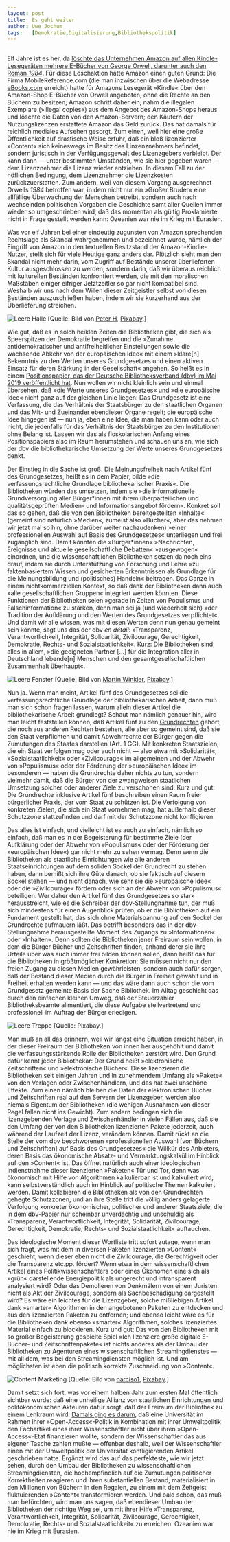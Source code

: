 ```yaml
---
layout:	post
title:	Es geht weiter
author:	Uwe Jochum
tags:   [Demokratie,Digitalisierung,Bibliothekspolitik]
---
```


<img src="http://vg05.met.vgwort.de/na/392276eee37b4c68a9bc1d0246a12414" width="1" height="1" alt="">	

Elf Jahre ist es her, da [löschte das Unternehmen Amazon auf
allen Kindle-Lesegeräten mehrere E-Bücher von George Orwell,
darunter auch den Roman
*1984*](https://www.theguardian.com/technology/2009/jul/17/amazon-kindle-1984). Für
diese Löschaktion hatte Amazon einen guten Grund: Die Firma
MobileReference.com (die man inzwischen über die Webadresse
[eBooks.com](eBooks.com) erreicht) hatte für Amazons Lesegerät
»Kindle« über den Amazon-Shop E-Bücher von Orwell angeboten, ohne
die Rechte an den Büchern zu besitzen; Amazon schritt daher ein,
nahm die illegalen Exemplare (»illegal copies«) aus dem Angebot
des Amazon-Shops heraus und löschte die Daten von den
Amazon-Servern; den Käufern der Nutzungslizenzen erstattete
Amazon das Geld zurück. Das hat damals für reichlich mediales
Aufsehen gesorgt. Zum einen, weil hier eine große Öffentlichkeit
auf drastische Weise erfuhr, daß ein bloß lizenzierter »Content«
sich keineswegs im Besitz des Linzenznehmers befindet, sondern
juristisch in der Verfügungsgewalt des Lizenzgebers
verbleibt. Der kann dann — unter bestimmten Umständen, wie sie
hier gegeben waren — dem Lizenznehmer die Lizenz wieder
entziehen. In diesem Fall zu der höflichen Bedingung, dem
Lizenznehmer die Lizenzkosten zurückzuerstatten. Zum andern, weil
von diesem Vorgang ausgerechnet Orwells *1984* betroffen war, in
dem nicht nur ein »Großer Bruder« eine allfällige Überwachung der
Menschen betreibt, sondern auch nach wechselnden politischen
Vorgaben die Geschichte samt aller Quellen immer wieder so
umgeschrieben wird, daß das momentan als gültig Proklamierte
nicht in Frage gestellt werden kann: Ozeanien war nie im Krieg
mit Eurasien.

<!-- ![Überwachung](/5artikel/material/pixabay-kameraueberwachung.jpg -->
<!-- "Überwachung") [Quelle: Bild von <a href="https://pixabay.com/users/vjkombajn-764634/?utm_source=link-attribution&amp;utm_medium=referral&amp;utm_campaign=image&amp;utm_content=3762055">Miloslav Hamřík</a>, <a href="https://pixabay.com/?utm_source=link-attribution&amp;utm_medium=referral&amp;utm_campaign=image&amp;utm_content=3762055">Pixabay</a>.] -->

Was vor elf Jahren bei einer eindeutig zugunsten von Amazon
sprechenden Rechtslage als Skandal wahrgenommen und bezeichnet
wurde, nämlich der Eingriff von Amazon in den textuellen
Besitzstand der Amazon-Kindle-Nutzer, stellt sich für viele
Heutige ganz anders dar. Plötzlich sieht man den Skandal nicht
mehr darin, vom Zugriff auf Bestände unserer überlieferten Kultur
ausgeschlossen zu werden, sondern darin, daß wir überaus
reichlich mit kulturellen Beständen konfrontiert werden, die mit
den moralischen Maßstäben einiger eifriger Jetztzeitler so gar
nicht kompatibel sind. Weshalb wir uns nach dem Willen dieser
Zeitgeistler selbst von diesen Beständen auszuschließen haben,
indem wir sie kurzerhand aus der Überlieferung streichen.

![Leere Halle](/5artikel/material/pixabay-leere-halle.jpg
"Leere Halle") [Quelle: Bild von <a
href="https://pixabay.com/users/Tama66-1032521/?utm_source=link-attribution&amp;utm_medium=referral&amp;utm_campaign=image&amp;utm_content=1495150">Peter
H</a>, <a
href="https://pixabay.com/?utm_source=link-attribution&amp;utm_medium=referral&amp;utm_campaign=image&amp;utm_content=1495150">Pixabay</a>.]

Wie gut, daß es in solch heiklen Zeiten die Bibliotheken gibt,
die sich als Speerspitzen der Demokratie begreifen und die
»Zunahme antidemokratischer und antifreiheitlicher Einstellungen
sowie die wachsende Abkehr von der europäischen Idee« mit einem
»klare[n] Bekenntnis zu den Werten unseres Grundgesetzes und
einen aktiven Einsatz für deren Stärkung in der Gesellschaft«
angehen. So heißt es in einem [Positionspapier, das der Deutsche
Bibliotheksverband (dbv) im Mai 2019 veröffentlicht
hat](https://www.bibliotheksverband.de/fileadmin/user_upload/DBV/positionen/Positionspapier_Bibliotheken_und_Demokratie_final.pdf). Nun
wollen wir nicht kleinlich sein und einmal übersehen, daß »die
Werte unseres Grundgesetzes« und »die europäische Idee« nicht
ganz auf der gleichen Linie liegen: Das Grundgesetz ist eine
Verfassung, die das Verhältnis der Staatsbürger zu den
staatlichen Organen und das Mit- und Zueinander ebendieser Organe
regelt; die europäische Idee hingegen ist — nun ja, eben eine
Idee, die man haben kann oder auch nicht, die jedenfalls für das
Verhältnis der Staatsbürger zu den Institutionen ohne Belang
ist. Lassen wir das als floskolarischen Anfang eines
Positionspapiers also im Raum herumstehen und schauen uns an, wie
sich der dbv die bibliothekarische Umsetzung der Werte unseres
Grundgesetzes denkt.

Der Einstieg in die Sache ist groß. Die Meinungsfreiheit nach
Artikel fünf des Grundgesetzes, heißt es in dem Papier, bilde
»die verfassungsrechtliche Grundlage bibliothekarischer
Praxis«. Die Bibliotheken würden das umsetzen, indem sie »die
informationelle Grundversorgung aller Bürger\*innen mit ihrem
überparteilichen und qualitätsgeprüften Medien- und
Informationsangebot fördern«. Konkret soll das so gehen, daß die
von den Bibliotheken bereitgestellten »Inhalte« (gemeint sind
natürlich »Medien«, zumeist also »Bücher«, aber das nehmen wir
jetzt mal so hin, ohne darüber weiter nachzudenken) »einer
professionellen Auswahl auf Basis des Grundgesetzes« unterliegen
und frei zugänglich sind. Damit könnten die »Bürger\*innen«
»Nachrichten, Ereignisse und aktuelle gesellschaftliche Debatten«
»ausgewogen« einordnen, und die wissenschaftlichen Bibliotheken
setzen da noch eins drauf, indem sie durch Unterstützung von
Forschung und Lehre »zu faktenbasiertem Wissen und gesicherten
Erkenntnissen als Grundlage für die Meinungsbildung und
(politisches) Handeln« beitragen. Das Ganze in einem
nichtkommerziellen Kontext, so daß dank der Bibliotheken dann
auch »alle gesellschaftlichen Gruppen« integriert werden
könnten. Diese Funktionen der Bibliotheken seien »gerade in
Zeiten von Populismus und Falschinformation« zu stärken, denn man
sei ja (und wiederholt sich) »der Tradition der Aufklärung und
den Werten des Grundgesetzes verpflichtet«. Und damit wir alle
wissen, was mit diesen Werten denn nun genau gemeint sein könnte,
sagt uns das der dbv *en détail*: »Transparenz, Verantwortlichkeit,
Integrität, Solidarität, Zivilcourage, Gerechtigkeit, Demokratie,
Rechts- und Sozialstaatlichkeit«. Kurz: Die Bibliotheken sind,
alles in allem, »die geeigneten Partner […] für die Integration
aller in Deutschland lebende[n] Menschen und den
gesamtgesellschaftlichen Zusammenhalt überhaupt«.

![Leere Fenster](/5artikel/material/pixabay-halle-fenster.jpg
"Leere Fenster") [Quelle: Bild von <a
href="https://pixabay.com/users/Fotoworkshop4You-2995268/?utm_source=link-attribution&amp;utm_medium=referral&amp;utm_campaign=image&amp;utm_content=1563208">Martin
Winkler</a>, <a
href="https://pixabay.com/?utm_source=link-attribution&amp;utm_medium=referral&amp;utm_campaign=image&amp;utm_content=1563208">Pixabay</a>.]


Nun ja. Wenn man meint, Artikel fünf des Grundgesetzes sei die
verfassungsrechtliche Grundlage der bibliothekarischen Arbeit,
dann muß man sich schon fragen lassen, warum allein dieser
Artikel die bibliothekarische Arbeit grundlegt? Schaut man
nämlich genauer hin, wird man leicht feststellen können, daß
Artikel fünf zu den
[Grundrechten](https://de.wikipedia.org/wiki/Grundrechte_(Deutschland))
gehört, die noch aus anderen Rechten bestehen, alle aber so
gemeint sind, daß sie den Staat verpflichten und damit
Abwehrrechte der Bürger gegen die Zumutungen des Staates
darstellen (Art.&nbsp;1 GG). Mit konkreten Staatszielen, die ein
Staat verfolgen mag oder auch nicht — also etwa mit
»Solidarität«, »Sozialstaatlichkeit« oder »Zivilcourage« im
allgemeinen und der Abwehr von »Populismus« oder der Förderung
der »europäischen Idee« im besonderen — haben die Grundrechte
daher nichts zu tun, sondern vielmehr damit, daß die Bürger von
der zwangweisen staatlichen Umsetzung solcher oder anderer Ziele
zu verschonen sind. Kurz und gut: Die Grundrechte inklusive
Artikel fünf beschreiben einen Raum freier bürgerlicher Praxis,
der vom Staat zu schützen ist. Die Verfolgung von konkreten
Zielen, die sich ein Staat vornehmen mag, hat außerhalb dieser
Schutzzone stattzufinden und darf mit der Schutzzone nicht
konfligieren.

Das alles ist einfach, und vielleicht ist es auch zu einfach,
nämlich so einfach, daß man es in der Begeisterung für bestimmte
Ziele (der Aufklärung oder der Abwehr von »Populismus« oder der
Förderung der »europäischen Idee«) gar nicht mehr zu sehen
vermag. Denn wenn die Bibliotheken als staatliche Einrichtungen
wie alle anderen Staatseinrichtungen auf dem soliden Sockel der
Grundrecht zu stehen haben, dann bemißt sich ihre Güte danach, ob
sie faktisch auf diesem Sockel stehen — und nicht danach, wie
sehr sie die »europäische Idee« oder die »Zivilcourage« fördern
oder sich an der Abwehr von »Populismus« beteiligen. Wer daher
den Artikel fünf des Grundgesetzes so stark herausstreicht, wie
es die Schreiber der dbv-Stellungnahme tun, der muß sich
mindestens für einen Augenblick prüfen, ob er die Bibliotheken
auf ein Fundament gestellt hat, das sich ohne Materialspannung
auf den Sockel der Grundrechte aufmauern läßt. Das betrifft
besonders das in der dbv-Stellungnahme herausgestellte Moment des
Zugangs zu »Informationen« oder »Inhalten«. Denn sollten die
Bibliotheken jener Freiraum sein wollen, in dem die Bürger Bücher
und Zeitschriften finden, anhand derer sie ihre Urteile über was
auch immer frei bilden können sollen, dann heißt das für die
Bibliotheken in größtmöglicher Konkretion: Sie müssen nicht nur
den freien Zugang zu diesen Medien gewährleisten, sondern auch
dafür sorgen, daß der Bestand dieser Medien durch die Bürger in
Freiheit gewählt und in Freiheit erhalten werden kann — und das
wäre dann auch schon die vom Grundgesetz gemeinte Basis der Sache
Bibliothek. Im Alltag geschieht das durch den einfachen kleinen
Umweg, daß der Steuerzahler Bibliotheksbeamte alimentiert, die
diese Aufgabe stellvertretend und professionell im Auftrag der
Bürger erledigen.

![Leere Treppe](/5artikel/material/pixabay-ruine.jpg
"Leere Treppe") [Quelle: Pixabay.]

Man muß an all das erinnern, weil wir längst eine Situation
erreicht haben, in der dieser Freiraum der Bibliotheken von innen
her ausgehöhlt und damit die verfassungsstärkende Rolle der
Bibliotheken zerstört wird. Den Grund dafür kennt jeder
Bibliothekar: Der Grund heißt »elektronische Zeitschriften« und
»elektronische Bücher«. Diese lizenzieren die Bibliotheken seit
einigen Jahren und in zunehmendem Umfang als »Pakete« von den
Verlagen oder Zwischenhändlern, und das hat zwei unschöne
Effekte. Zum einen nämlich bleiben die Daten der elektronischen
Bücher und Zeitschriften real auf den Servern der Lizenzgeber,
werden also niemals Eigentum der Bibliotheken (die wenigen
Ausnahmen von dieser Regel fallen nicht ins Gewicht). Zum andern
bedingen sich die lizenzgebenden Verlage und Zwischenhändler in
vielen Fällen aus, daß sie den Umfang der von den Bibliotheken
lizenzierten Pakete jederzeit, auch während der Laufzeit der
Lizenz, verändern können. Damit rückt an die Stelle der vom dbv
beschworenen »professionellen Auswahl [von Büchern und
Zeitschriften] auf Basis des Grundgesetzes« die Willkür des
Anbieters, deren Basis das ökonomische Absatz- und
Vermarktungskalkül im Hinblick auf den »Content« ist. Das öffnet
natürlich auch einer ideologischen Indienstnahme dieser
lizenzierten »Paketen« Tür und Tor, denn was ökonomisch mit Hilfe
von Algorithmen kalkulierbar ist und kalkuliert wird, kann
selbstverständlich auch im Hinblick auf politische Themen
kalkuliert werden. Damit kollabieren die Bibliotheken als von den
Grundrechten gehegte Schutzzonen, und an ihre Stelle tritt die
völlig anders gelagerte Verfolgung konkreter ökonomischer,
politischer und anderer Staatsziele, die in dem dbv-Papier nur
scheinbar unverdächtig und unschuldig als »Transparenz,
Verantwortlichkeit, Integrität, Solidarität, Zivilcourage,
Gerechtigkeit, Demokratie, Rechts- und Sozialstaatlichkeit«
auftauchen.

Das ideologische Moment dieser Wortliste tritt sofort zutage,
wenn man sich fragt, was mit dem in diversen Paketen lizenzierten
»Content« geschieht, wenn dieser eben nicht die Zivilcourage, die
Gerechtigkeit oder die Transparenz etc.pp. fördert?  Wenn etwa in
dem wissenschaftlichen Artikel eines Politikwissenschaftlers oder
eines Ökonomen eine sich als »grün« darstellende Energiepolitik
als ungerecht und intransparent analysiert wird? Oder das
Demolieren von Denkmälern von einem Juristen nicht als Akt der
Zivilcourage, sondern als Sachbeschädigung dargestellt wird?  Es
wäre ein leichtes für die Lizenzgeber, solche mißliebigen Artikel
dank »smarter« Algorithmen in den angebotenen Paketen zu
entdecken und aus den lizenzierten Paketen zu entfernen; und
ebenso leicht wäre es für die Bibliotheken dank ebenso »smarter«
Algorithmen, solches lizenziertes Material einfach zu
blockieren. Kurz und gut: Das von den Bibliotheken mit so großer
Begeisterung gespielte Spiel »Ich lizenziere große digitale
E-Bücher- und Zeitschriftenpakete« ist nichts anderes als der
Umbau der Bibliotheken zu Agenturen eines wissenschaftlichen
Streamingdienstes — mit all dem, was bei den Streamingdiensten
möglich ist. Und am möglichsten ist eben die politisch korrekte
Zuschneidung von »Content«.

![Content Marketing](/5artikel/material/pixabay-content-marketing.png
"Content Marketing") [Quelle: Bild von <a
href="https://pixabay.com/users/narciso1-608227/?utm_source=link-attribution&amp;utm_medium=referral&amp;utm_campaign=image&amp;utm_content=679949">narciso1</a>, <a
href="https://pixabay.com/?utm_source=link-attribution&amp;utm_medium=referral&amp;utm_campaign=image&amp;utm_content=679949">Pixabay</a>.]

Damit setzt sich fort, was vor einem halben Jahr zum ersten Mal
öffentlich sichtbar wurde: daß eine unheilige Allianz von
staatlichen Einrichtungen und politökonomischen Akteuren dafür
sorgt, daß der Freiraum der Bibliothek zu einem Lenkraum
wird. [Damals ging es
darum]((https://uwejochum.github.io/5artikel/2020/01/09/es-beginnt/)),
daß eine Universität im Rahmen ihrer »Open-Access«-Politik in
Kombination mit ihrer Umweltpolitik den Fachartikel eines ihrer
Wissenschaftler nicht über ihren »Open-Access«-Etat finanzieren
wollte, sondern der Wissenschaftler das aus eigener Tasche zahlen
mußte — offenbar deshalb, weil der Wissenschaftler einen mit der
Umweltpolitik der Universität konfligierenden Artikel geschrieben
hatte.  Ergänzt wird das auf das perfekteste, wie wir jetzt
sehen, durch den Umbau der Bibliotheken zu wissenschaftlichen
Streamingdiensten, die hochempfindlich auf die Zumutungen
politischer Korrektheiten reagieren und ihren substantiellen
Bestand, materialisiert in den Millionen von Büchern in den
Regalen, zu einem mit dem Zeitgeist fluktuierenden »Content«
transformieren werden. Und bald schon, das muß man befürchten,
wird man uns sagen, daß ebendieser Umbau der Bibliotheken der
richtige Weg sei, um mit ihrer Hilfe »Transparenz,
Verantwortlichkeit, Integrität, Solidarität, Zivilcourage,
Gerechtigkeit, Demokratie, Rechts- und Sozialstaatlichkeit« zu
erreichen. Ozeanien war nie im Krieg mit Eurasien.

